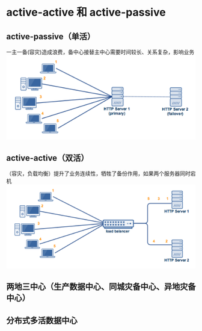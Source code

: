# active-active 和 active-passive

active-passive（单活）
----------
一主一备(容灾)造成浪费，备中心接替主中心需要时间较长、关系复杂，影响业务
![单主模式](../../img/active-passive.png)

active-active（双活）
------------
（容灾，负载均衡）提升了业务连续性，牺牲了备份作用，如果两个服务器同时宕机
![双主模式](../../img/active-active.png)

两地三中心（生产数据中心、同城灾备中心、异地灾备中心）
---------------------------

分布式多活数据中心
---------------
